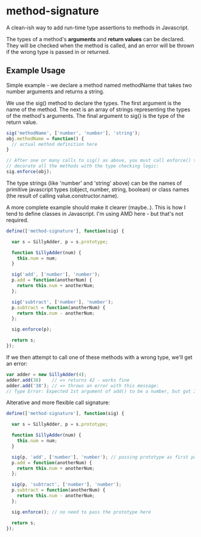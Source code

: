 method-signature
================

A clean-ish way to add run-time type assertions to methods in Javascript.

The types of a method's __arguments__ and __return values__ can be declared.
They will be checked when the method is called, and an error will be thrown if
the wrong type is passed in or returned.

Example Usage
-------------

Simple example - we declare a method named methodName that takes two number
arguments and returns a string.

We use the sig() method to declare the types. The first argument is the name of
the method. The next is an array of strings representing the types of the
method's arguments. The final argument to sig() is the type of the return
value.

```javascript
sig('methodName', ['number', 'number'], 'string');
obj.methodName = function() {
  // actual method definition here
}

// After one or many calls to sig() as above, you must call enforce() to
// decorate all the methods with the type checking logic:
sig.enforce(obj);
```

The type strings (like 'number' and 'string' above) can be the names of
primitive javascript types (object, number, string, boolean) or class names
(the result of calling value.constructor.name).

A more complete example should make it clearer (maybe..). This is how I tend to
define classes in Javascript. I'm using AMD here - but that's not required.

```javascript
define(['method-signature'], function(sig) {

  var s = SillyAdder, p = s.prototype;

  function SillyAdder(num) {
    this.num = num;
  }

  sig('add', ['number'], 'number');
  p.add = function(anotherNum) {
    return this.num + anotherNum;
  };

  sig('subtract', ['number'], 'number');
  p.subtract = function(anotherNum) {
    return this.num - anotherNum;
  };

  sig.enforce(p);

  return s;
});
```

If we then attempt to call one of these methods with a wrong type, we'll get an
error:

```javascript
var adder = new SillyAdder(4);
adder.add(38)    // => returns 42 - works fine
adder.add('38'); // => throws an error with this message:
// Type Error: Expected 1st argument of add() to be a number, but got 38 (string)
```

Alterative and more flexible call signature:

```javascript
define(['method-signature'], function(sig) {

  var s = SillyAdder, p = s.prototype;

  function SillyAdder(num) {
    this.num = num;
  }

  sig(p, 'add', ['number'], 'number'); // passing prototype as first param
  p.add = function(anotherNum) {
    return this.num + anotherNum;
  };

  sig(p, 'subtract', ['number'], 'number');
  p.subtract = function(anotherNum) {
    return this.num - anotherNum;
  };

  sig.enforce(); // no need to pass the prototype here

  return s;
});
```
